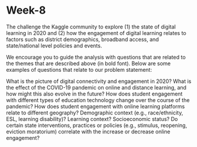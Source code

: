 # Week-8
 The challenge the Kaggle community to explore (1) the state of digital learning in 2020 and (2) how the engagement of digital learning relates to factors such as district demographics, broadband access, and state/national level policies and events.

We encourage you to guide the analysis with questions that are related to the themes that are described above (in bold font). Below are some examples of questions that relate to our problem statement:

What is the picture of digital connectivity and engagement in 2020?
What is the effect of the COVID-19 pandemic on online and distance learning, and how might this also evolve in the future?
How does student engagement with different types of education technology change over the course of the pandemic?
How does student engagement with online learning platforms relate to different geography? Demographic context (e.g., race/ethnicity, ESL, learning disability)? Learning context? Socioeconomic status?
Do certain state interventions, practices or policies (e.g., stimulus, reopening, eviction moratorium) correlate with the increase or decrease online engagement?
